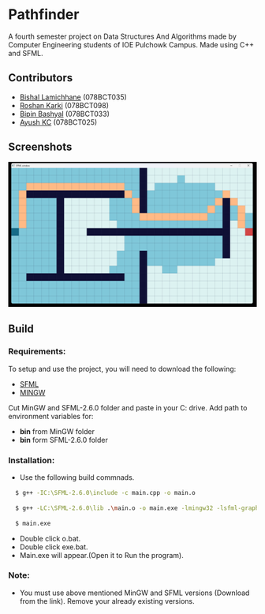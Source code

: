 
# Pathfinder

A fourth semester project on Data Structures And Algorithms made by Computer Engineering students of IOE Pulchowk Campus. Made using C++ and SFML.

## Contributors

- [Bishal Lamichhane](https://www.github.com/bishallamichhane44) (078BCT035)
- [Roshan Karki](https://github.com/roshankc00) (078BCT098)
- [Bipin Bashyal](https://www.github.com/bipinbashyal) (078BCT033)
- [Ayush KC](https://www.github.com/AyusK4) (078BCT025)
  
## Screenshots

![Logo](https://github.com/bishallamichhane44/PathFinder/blob/main/sprites/snap.png?raw=true)











## Build

### Requirements:
To setup and use the project, you will need to download the following:
- [SFML](https://www.sfml-dev.org/files/SFML-2.6.0-windows-gcc-13.1.0-mingw-32-bit.zip)
- [MINGW](https://github.com/brechtsanders/winlibs_mingw/releases/download/13.1.0-16.0.5-11.0.0-msvcrt-r5/winlibs-i686-posix-dwarf-gcc-13.1.0-mingw-w64msvcrt-11.0.0-r5.7z)

Cut MinGW and SFML-2.6.0 folder and paste in your C: drive.
Add path to environment variables for:
- **bin** from MinGW folder
- **bin** form SFML-2.6.0 folder


### Installation:

- Use the following build commnads.
```bash
  $ g++ -IC:\SFML-2.6.0\include -c main.cpp -o main.o
```
```bash
  $ g++ -LC:\SFML-2.6.0\lib .\main.o -o main.exe -lmingw32 -lsfml-graphics -lsfml-audio -lsfml-window -lsfml-system -lsfml-main -mwindows
```
```bash
  $ main.exe
```
  + Double click o.bat.
  + Double click exe.bat.
  + Main.exe will appear.(Open it to Run the program).


### Note:
- You must use above mentioned MinGW and SFML versions (Download from the link). Remove your already existing versions.






